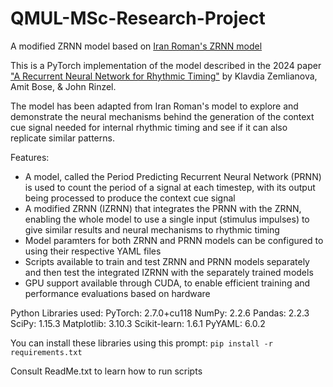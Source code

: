 # QMUL-MSc-Research-Project
A modified ZRNN model based on [Iran Roman's ZRNN model](https://github.com/iranroman/ZemlianovaRNN)

This is a PyTorch implementation of the model described in the 2024 paper ["A Recurrent Neural Network for Rhythmic Timing"](https://www.biorxiv.org/content/10.1101/2024.05.24.595797v1.abstract) by Klavdia Zemlianova, Amit Bose, & John Rinzel. 

The model has been adapted from Iran Roman's model to explore and demonstrate the neural mechanisms behind the generation of the context cue signal needed for internal rhythmic timing and see if it can also replicate similar patterns.

Features: 
- A model, called the Period Predicting Recurrent Neural Network (PRNN) is used to count the period of a signal at each timestep, with its output being processed to produce the context cue signal
- A modified ZRNN (IZRNN) that integrates the PRNN with the ZRNN, enabling the whole model to use a single input (stimulus impulses) to give similar results and neural mechanisms to rhythmic timing
- Model paramters for both ZRNN and PRNN models can be configured to using their respective YAML files
- Scripts available to train and test ZRNN and PRNN models separately and then test the integrated IZRNN with the separately trained models
- GPU support available through CUDA, to enable efficient training and performance evaluations based on hardware

Python Libraries used: 
PyTorch: 2.7.0+cu118
NumPy: 2.2.6
Pandas: 2.2.3
SciPy: 1.15.3
Matplotlib: 3.10.3
Scikit-learn: 1.6.1
PyYAML: 6.0.2

You can install these libraries using this prompt:
```pip install -r requirements.txt```


Consult ReadMe.txt to learn how to run scripts


